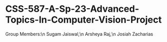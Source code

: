 # CSS-587-A-Sp-23-Advanced-Topics-In-Computer-Vision-Project
Group Members:\n Sugam Jaiswal,\n Arsheya Raj,\n Josiah Zacharias
